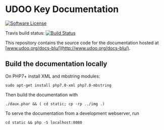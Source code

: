 # UDOO Key Documentation

[![Software License](https://img.shields.io/badge/license-MIT-brightgreen.svg?style=flat-square)](https://github.com/UDOOboard/X86-Docs/LICENSE)

Travis build status: [![Build Status](https://travis-ci.org/UDOOboard/Blu-Docs.svg?branch=master)](https://travis-ci.org/UDOOboard/Blu-Docs)

This repository contains the source code for the documentation hosted at [www.udoo.org/docs-blu/](http://www.udoo.org/docs-blu/).


## Build the documentation locally
On PHP7+ install XML and mbstring modules:

    sudo apt-get install php7.0-xml php7.0-mbstring

Then build the documentation with

    ./daux.phar && ( cd static; cp -rp ../img .)

To serve the documentation from a development webserver, run

    cd static && php -S localhost:8080


